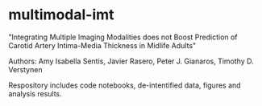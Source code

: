 # multimodal-imt

"Integrating Multiple Imaging Modalities does not Boost Prediction of Carotid Artery Intima-Media Thickness in Midlife Adults"

Authors: Amy Isabella Sentis, Javier Rasero, Peter J. Gianaros, Timothy D. Verstynen

Respository includes code notebooks, de-intentified data, figures and analysis results.
